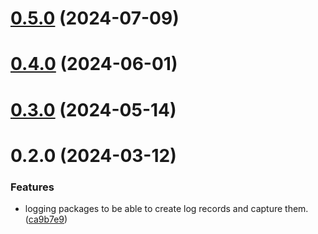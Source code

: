 # [0.5.0](https://github.com/rango-exchange/rango-client/compare/logging-console@0.3.0...logging-console@0.5.0) (2024-07-09)



# [0.4.0](https://github.com/rango-exchange/rango-client/compare/logging-console@0.3.0...logging-console@0.4.0) (2024-06-01)



# [0.3.0](https://github.com/rango-exchange/rango-client/compare/logging-console@0.2.0...logging-console@0.3.0) (2024-05-14)



# 0.2.0 (2024-03-12)


### Features

* logging packages to be able to create log records and capture them. ([ca9b7e9](https://github.com/rango-exchange/rango-client/commit/ca9b7e918d67bf0d93e5b8313264c5984f3adb4e))



